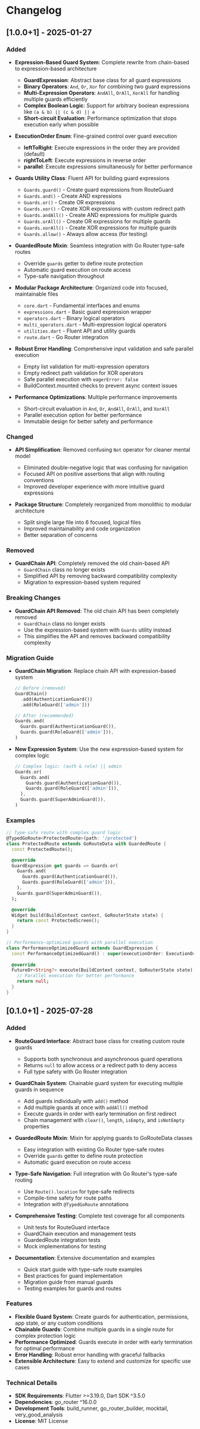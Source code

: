 # Changelog

## [1.0.0+1] - 2025-01-27

### Added
- **Expression-Based Guard System**: Complete rewrite from chain-based to expression-based architecture
  - **GuardExpression**: Abstract base class for all guard expressions
  - **Binary Operators**: `And`, `Or`, `Xor` for combining two guard expressions
  - **Multi-Expression Operators**: `AndAll`, `OrAll`, `XorAll` for handling multiple guards efficiently
  - **Complex Boolean Logic**: Support for arbitrary boolean expressions like `(a & b) || (c & d) || e`
  - **Short-circuit Evaluation**: Performance optimization that stops execution early when possible

- **ExecutionOrder Enum**: Fine-grained control over guard execution
  - **leftToRight**: Execute expressions in the order they are provided (default)
  - **rightToLeft**: Execute expressions in reverse order
  - **parallel**: Execute expressions simultaneously for better performance

- **Guards Utility Class**: Fluent API for building guard expressions
  - `Guards.guard()` - Create guard expressions from RouteGuard
  - `Guards.and()` - Create AND expressions
  - `Guards.or()` - Create OR expressions
  - `Guards.xor()` - Create XOR expressions with custom redirect path
  - `Guards.andAll()` - Create AND expressions for multiple guards
  - `Guards.orAll()` - Create OR expressions for multiple guards
  - `Guards.xorAll()` - Create XOR expressions for multiple guards
  - `Guards.allow()` - Always allow access (for testing)

- **GuardedRoute Mixin**: Seamless integration with Go Router type-safe routes
  - Override `guards` getter to define route protection
  - Automatic guard execution on route access
  - Type-safe navigation throughout

- **Modular Package Architecture**: Organized code into focused, maintainable files
  - `core.dart` - Fundamental interfaces and enums
  - `expressions.dart` - Basic guard expression wrapper
  - `operators.dart` - Binary logical operators
  - `multi_operators.dart` - Multi-expression logical operators
  - `utilities.dart` - Fluent API and utility guards
  - `route.dart` - Go Router integration

- **Robust Error Handling**: Comprehensive input validation and safe parallel execution
  - Empty list validation for multi-expression operators
  - Empty redirect path validation for XOR operators
  - Safe parallel execution with `eagerError: false`
  - BuildContext.mounted checks to prevent async context issues

- **Performance Optimizations**: Multiple performance improvements
  - Short-circuit evaluation in `And`, `Or`, `AndAll`, `OrAll`, and `XorAll`
  - Parallel execution option for better performance
  - Immutable design for better safety and performance

### Changed
- **API Simplification**: Removed confusing `Not` operator for cleaner mental model
  - Eliminated double-negative logic that was confusing for navigation
  - Focused API on positive assertions that align with routing conventions
  - Improved developer experience with more intuitive guard expressions

- **Package Structure**: Completely reorganized from monolithic to modular architecture
  - Split single large file into 6 focused, logical files
  - Improved maintainability and code organization
  - Better separation of concerns

### Removed
- **GuardChain API**: Completely removed the old chain-based API
  - `GuardChain` class no longer exists
  - Simplified API by removing backward compatibility complexity
  - Migration to expression-based system required

### Breaking Changes
- **GuardChain API Removed**: The old chain API has been completely removed
  - `GuardChain` class no longer exists
  - Use the expression-based system with `Guards` utility instead
  - This simplifies the API and removes backward compatibility complexity

### Migration Guide
- **GuardChain Migration**: Replace chain API with expression-based system
  ```dart
  // Before (removed)
  GuardChain()
    .add(AuthenticationGuard())
    .add(RoleGuard(['admin']))
  
  // After (recommended)
  Guards.and(
    Guards.guard(AuthenticationGuard()),
    Guards.guard(RoleGuard(['admin'])),
  )
  ```

- **New Expression System**: Use the new expression-based system for complex logic
  ```dart
  // Complex logic: (auth & role) || admin
  Guards.or(
    Guards.and(
      Guards.guard(AuthenticationGuard()),
      Guards.guard(RoleGuard(['admin'])),
    ),
    Guards.guard(SuperAdminGuard()),
  )
  ```

### Examples
```dart
// Type-safe route with complex guard logic
@TypedGoRoute<ProtectedRoute>(path: '/protected')
class ProtectedRoute extends GoRouteData with GuardedRoute {
  const ProtectedRoute();

  @override
  GuardExpression get guards => Guards.or(
    Guards.and(
      Guards.guard(AuthenticationGuard()),
      Guards.guard(RoleGuard(['admin'])),
    ),
    Guards.guard(SuperAdminGuard()),
  );

  @override
  Widget build(BuildContext context, GoRouterState state) {
    return const ProtectedScreen();
  }
}

// Performance-optimized guards with parallel execution
class PerformanceOptimizedGuard extends GuardExpression {
  const PerformanceOptimizedGuard() : super(executionOrder: ExecutionOrder.parallel);
  
  @override
  FutureOr<String?> execute(BuildContext context, GoRouterState state) async {
    // Parallel execution for better performance
    return null;
  }
}
```

## [0.1.0+1] - 2025-07-28

### Added
- **RouteGuard Interface**: Abstract base class for creating custom route guards
  - Supports both synchronous and asynchronous guard operations
  - Returns `null` to allow access or a redirect path to deny access
  - Full type safety with Go Router integration

- **GuardChain System**: Chainable guard system for executing multiple guards in sequence
  - Add guards individually with `add()` method
  - Add multiple guards at once with `addAll()` method
  - Execute guards in order with early termination on first redirect
  - Chain management with `clear()`, `length`, `isEmpty`, and `isNotEmpty` properties

- **GuardedRoute Mixin**: Mixin for applying guards to GoRouteData classes
  - Easy integration with existing Go Router type-safe routes
  - Override `guards` getter to define route protection
  - Automatic guard execution on route access

- **Type-Safe Navigation**: Full integration with Go Router's type-safe routing
  - Use `Route().location` for type-safe redirects
  - Compile-time safety for route paths
  - Integration with `@TypedGoRoute` annotations

- **Comprehensive Testing**: Complete test coverage for all components
  - Unit tests for RouteGuard interface
  - GuardChain execution and management tests
  - GuardedRoute integration tests
  - Mock implementations for testing

- **Documentation**: Extensive documentation and examples
  - Quick start guide with type-safe route examples
  - Best practices for guard implementation
  - Migration guide from manual guards
  - Testing examples for guards and routes

### Features
- **Flexible Guard System**: Create guards for authentication, permissions, app state, or any custom conditions
- **Chainable Guards**: Combine multiple guards in a single route for complex protection logic
- **Performance Optimized**: Guards execute in order with early termination for optimal performance
- **Error Handling**: Robust error handling with graceful fallbacks
- **Extensible Architecture**: Easy to extend and customize for specific use cases

### Technical Details
- **SDK Requirements**: Flutter >=3.19.0, Dart SDK ^3.5.0
- **Dependencies**: go_router ^16.0.0
- **Development Tools**: build_runner, go_router_builder, mocktail, very_good_analysis
- **License**: MIT License
